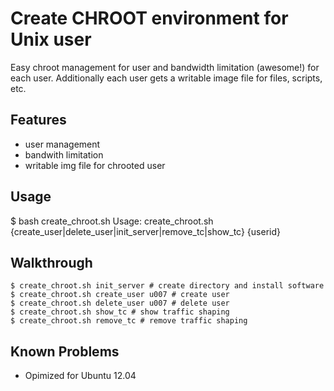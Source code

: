 
Create CHROOT environment for Unix user
=============

Easy chroot management for user and bandwidth limitation (awesome!) for each user. Additionally each user gets a writable image file for files, scripts, etc.

Features
-------

* user management
* bandwith limitation
* writable img file for chrooted user

Usage
-------

$ bash create_chroot.sh
Usage: create_chroot.sh {create_user|delete_user|init_server|remove_tc|show_tc} {userid}

Walkthrough
-------
```
$ create_chroot.sh init_server # create directory and install software
$ create_chroot.sh create_user u007 # create user
$ create_chroot.sh delete_user u007 # delete user
$ create_chroot.sh show_tc # show traffic shaping
$ create_chroot.sh remove_tc # remove traffic shaping
```

Known Problems
-------

* Opimized for Ubuntu 12.04


